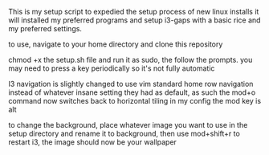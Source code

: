 This is my setup script to expedied the setup process of new linux installs
it will installed my preferred programs and setup i3-gaps with a basic rice and
my preferred settings.

to use, navigate to your home directory <cd> and clone this repository

chmod +x the setup.sh file and run it as sudo, the follow the prompts. you may need to 
press a key periodically so it's not fully automatic
  
I3 navigation is slightly changed to use vim standard home row navigation instead of whatever
insane setting they had as default, as such the mod+o command now switches back to horizontal tiling
in my config the mod key is alt

to change the background, place whatever image you want to use in the setup directory and rename it to 
background, then use mod+shift+r to restart i3, the image should now be your wallpaper
